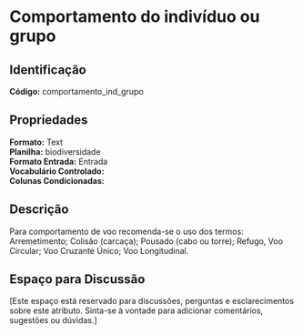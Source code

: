 # Comportamento do indivíduo ou grupo

## Identificação
**Código:** comportamento_ind_grupo

## Propriedades
**Formato:** Text  
**Planilha:** biodiversidade  
**Formato Entrada:** Entrada  
**Vocabulário Controlado:**   
**Colunas Condicionadas:**   

## Descrição
Para comportamento de voo recomenda-se o uso dos termos: Arremetimento; Colisão (carcaça); Pousado (cabo ou torre); Refugo, Voo Circular; Voo Cruzante Único; Voo Longitudinal.

## Espaço para Discussão
[Este espaço está reservado para discussões, perguntas e esclarecimentos sobre este atributo. Sinta-se à vontade para adicionar comentários, sugestões ou dúvidas.]

